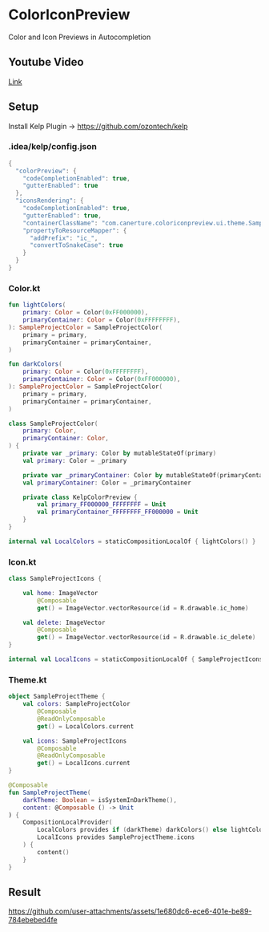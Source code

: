 # ColorIconPreview
Color and Icon Previews in Autocompletion

## Youtube Video
[Link](https://www.youtube.com/watch?v=XruP9IIv17M)

## Setup
Install Kelp Plugin -> https://github.com/ozontech/kelp

### .idea/kelp/config.json
```kotlin
{
  "colorPreview": {
    "codeCompletionEnabled": true,
    "gutterEnabled": true
  },
  "iconsRendering": {
    "codeCompletionEnabled": true,
    "gutterEnabled": true,
    "containerClassName": "com.canerture.coloriconpreview.ui.theme.SampleProjectIcons",
    "propertyToResourceMapper": {
      "addPrefix": "ic_",
      "convertToSnakeCase": true
    }
  }
}
```

### Color.kt
```kotlin
fun lightColors(
    primary: Color = Color(0xFF000000),
    primaryContainer: Color = Color(0xFFFFFFFF),
): SampleProjectColor = SampleProjectColor(
    primary = primary,
    primaryContainer = primaryContainer,
)

fun darkColors(
    primary: Color = Color(0xFFFFFFFF),
    primaryContainer: Color = Color(0xFF000000),
): SampleProjectColor = SampleProjectColor(
    primary = primary,
    primaryContainer = primaryContainer,
)

class SampleProjectColor(
    primary: Color,
    primaryContainer: Color,
) {
    private var _primary: Color by mutableStateOf(primary)
    val primary: Color = _primary

    private var _primaryContainer: Color by mutableStateOf(primaryContainer)
    val primaryContainer: Color = _primaryContainer

    private class KelpColorPreview {
        val primary_FF000000_FFFFFFFF = Unit
        val primaryContainer_FFFFFFFF_FF000000 = Unit
    }
}

internal val LocalColors = staticCompositionLocalOf { lightColors() }
```

### Icon.kt
```kotlin
class SampleProjectIcons {

    val home: ImageVector
        @Composable
        get() = ImageVector.vectorResource(id = R.drawable.ic_home)

    val delete: ImageVector
        @Composable
        get() = ImageVector.vectorResource(id = R.drawable.ic_delete)
}

internal val LocalIcons = staticCompositionLocalOf { SampleProjectIcons() }
```

### Theme.kt
```kotlin
object SampleProjectTheme {
    val colors: SampleProjectColor
        @Composable
        @ReadOnlyComposable
        get() = LocalColors.current

    val icons: SampleProjectIcons
        @Composable
        @ReadOnlyComposable
        get() = LocalIcons.current
}

@Composable
fun SampleProjectTheme(
    darkTheme: Boolean = isSystemInDarkTheme(),
    content: @Composable () -> Unit
) {
    CompositionLocalProvider(
        LocalColors provides if (darkTheme) darkColors() else lightColors(),
        LocalIcons provides SampleProjectTheme.icons
    ) {
        content()
    }
}
```

## Result
https://github.com/user-attachments/assets/1e680dc6-ece6-401e-be89-784ebebed4fe

